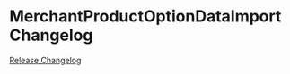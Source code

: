 # MerchantProductOptionDataImport Changelog

[Release Changelog](https://github.com/spryker/merchant-product-option-data-import/releases)
